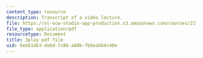 ```yaml
---
content_type: resource
description: Transcript of a video lecture.
file: https://ol-ocw-studio-app-production.s3.amazonaws.com/courses/21l-011-the-film-experience-fall-2013/6eb61db3debd7c86a88bfb6eabb9c40e_r67dVaGtBGA.pdf
file_type: application/pdf
resourcetype: Document
title: 3play pdf file
uid: 6eb61db3-debd-7c86-a88b-fb6eabb9c40e
---
```

